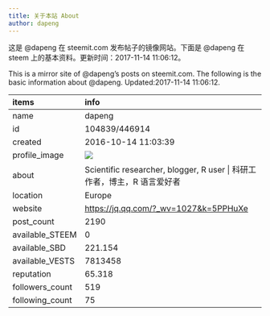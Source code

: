 ```yaml
---
title: 关于本站 About
author: dapeng
---
```


这是 @dapeng 在 steemit.com 发布帖子的镜像网站。下面是 @dapeng 在 steem 上的基本资料。更新时间：2017-11-14 11:06:12。

This is a mirror site of @dapeng’s posts on steemit.com. The following is the basic information about @dapeng. Updated:2017-11-14 11:06:12.



|items           |info                                                                                    |
|:---------------|:---------------------------------------------------------------------------------------|
|name            |dapeng                                                                                  |
|id              |104839/446914                                                                           |
|created         |2016-10-14 11:03:39                                                                     |
|profile_image   |![](http://0.gravatar.com/avatar/6fe1d4ffad212efc7985ecdd4ef9ef77?s=44&d=monsterid&r=g) |
|about           |Scientific researcher, blogger, R user &#124;  科研工作者，博主，R 语言爱好者           |
|location        |Europe                                                                                  |
|website         |https://jq.qq.com/?_wv=1027&k=5PPHuXe                                                   |
|post_count      |2190                                                                                    |
|available_STEEM |0                                                                                       |
|available_SBD   |221.154                                                                                 |
|available_VESTS |7813458                                                                                 |
|reputation      |65.318                                                                                  |
|followers_count |519                                                                                     |
|following_count |75                                                                                      |
